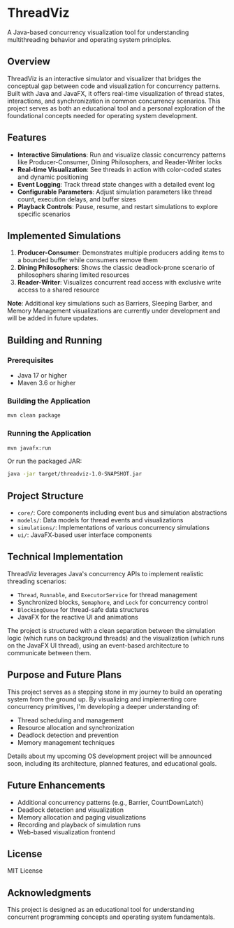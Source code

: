 # ThreadViz

A Java-based concurrency visualization tool for understanding multithreading behavior and operating system principles.

## Overview

ThreadViz is an interactive simulator and visualizer that bridges the conceptual gap between code and visualization for concurrency patterns. Built with Java and JavaFX, it offers real-time visualization of thread states, interactions, and synchronization in common concurrency scenarios. This project serves as both an educational tool and a personal exploration of the foundational concepts needed for operating system development.

## Features

- **Interactive Simulations**: Run and visualize classic concurrency patterns like Producer-Consumer, Dining Philosophers, and Reader-Writer locks
- **Real-time Visualization**: See threads in action with color-coded states and dynamic positioning
- **Event Logging**: Track thread state changes with a detailed event log 
- **Configurable Parameters**: Adjust simulation parameters like thread count, execution delays, and buffer sizes
- **Playback Controls**: Pause, resume, and restart simulations to explore specific scenarios

## Implemented Simulations

1. **Producer-Consumer**: Demonstrates multiple producers adding items to a bounded buffer while consumers remove them
2. **Dining Philosophers**: Shows the classic deadlock-prone scenario of philosophers sharing limited resources
3. **Reader-Writer**: Visualizes concurrent read access with exclusive write access to a shared resource

**Note**: Additional key simulations such as Barriers, Sleeping Barber, and Memory Management visualizations are currently under development and will be added in future updates.

## Building and Running

### Prerequisites

- Java 17 or higher
- Maven 3.6 or higher

### Building the Application

```bash
mvn clean package
```

### Running the Application

```bash
mvn javafx:run
```

Or run the packaged JAR:

```bash
java -jar target/threadviz-1.0-SNAPSHOT.jar
```

## Project Structure

- `core/`: Core components including event bus and simulation abstractions
- `models/`: Data models for thread events and visualizations
- `simulations/`: Implementations of various concurrency simulations
- `ui/`: JavaFX-based user interface components

## Technical Implementation

ThreadViz leverages Java's concurrency APIs to implement realistic threading scenarios:

- `Thread`, `Runnable`, and `ExecutorService` for thread management
- Synchronized blocks, `Semaphore`, and `Lock` for concurrency control
- `BlockingQueue` for thread-safe data structures
- JavaFX for the reactive UI and animations

The project is structured with a clean separation between the simulation logic (which runs on background threads) and the visualization (which runs on the JavaFX UI thread), using an event-based architecture to communicate between them.

## Purpose and Future Plans

This project serves as a stepping stone in my journey to build an operating system from the ground up. By visualizing and implementing core concurrency primitives, I'm developing a deeper understanding of:

- Thread scheduling and management
- Resource allocation and synchronization
- Deadlock detection and prevention
- Memory management techniques

Details about my upcoming OS development project will be announced soon, including its architecture, planned features, and educational goals.

## Future Enhancements

- Additional concurrency patterns (e.g., Barrier, CountDownLatch)
- Deadlock detection and visualization
- Memory allocation and paging visualizations
- Recording and playback of simulation runs
- Web-based visualization frontend

## License

MIT License

## Acknowledgments

This project is designed as an educational tool for understanding concurrent programming concepts and operating system fundamentals. 